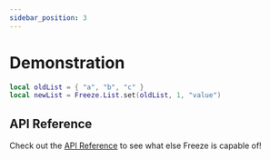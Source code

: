 ```yaml
---
sidebar_position: 3
---
```


# Demonstration

```lua
local oldList = { "a", "b", "c" }
local newList = Freeze.List.set(oldList, 1, "value")
```

## API Reference
Check out the [API Reference](../api) to see what else Freeze is capable of!


[^1]: Such as [Llama](https://github.com/freddylist/llama).
[^2]:  [Immutable.js](https://immutable-js.com/) was a heavy inspiration.
